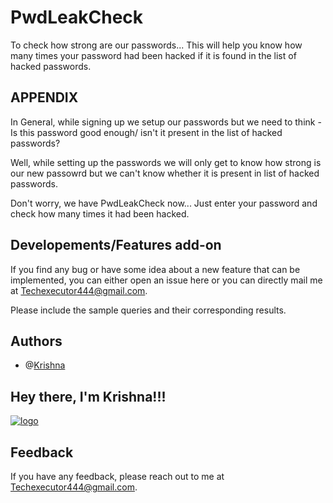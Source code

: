 # PwdLeakCheck
To check how strong are our passwords...
This will help you know how many times your password had been hacked if it is found in the list of hacked passwords.

**APPENDIX**
-----------------------------------------------------------------------------------------------------------------------------------------------------------------------------------

In General, while signing up we setup our passwords but we need to think - Is this password good enough/ isn't it present in the list of hacked passwords?

Well, while setting up the passwords we will only get to know how strong is our new passowrd but we can't know whether it is present in list of hacked passwords.

Don't worry, we have PwdLeakCheck now... Just enter your password and check how many times it had been hacked.

**Developements/Features add-on**
-----------------------------------------------------------------------------------------------------------------------------------------------------------------------------------
If you find any bug or have some idea about a new feature that can be implemented, you can either open an issue here or you can directly mail me at Techexecutor444@gmail.com.

Please include the sample queries and their corresponding results.

**Authors**
-----------------------------------------------------------------------------------------------------------------------------------------------------------------------------------
+ @[Krishna](https://github.com/KrishAleti)

**Hey there, I'm Krishna!!!**
-----------------------------------------------------------------------------------------------------------------------------------------------------------------------------------
[![logo](https://user-images.githubusercontent.com/79400175/133382302-395bc4fc-a684-46a4-8bac-91e1758041be.png)](https://www.linkedin.com/in/krishaleti/)

**Feedback**
-----------------------------------------------------------------------------------------------------------------------------------------------------------------------------------
If you have any feedback, please reach out to me at Techexecutor444@gmail.com.
